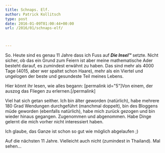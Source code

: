 ```yaml
---
title: Schnaps. Elf.
author: Patrick Kollitsch
type: post
date: 2016-01-09T01:00:44+00:00
url: /2016/01/schnaps-elf/



---
```

So. Heute sind es genau 11 Jahre dass ich Fuss auf _**Die Insel™**_ setzte. Nicht sicher, ob das ein Grund zum Feiern ist aber meine mathematische Ader besteht darauf, es zumindest erwähnt zu haben. Das sind mehr als 4000 Tage (4015, aber wer spaltet schon Haare), mehr als ein Viertel und ungelogen der beste und gesundeste Teil meines Lebens.

Hier könnt ihr lesen, wie alles begann: [permalink id="5"]Von einem, der auszog das Fliegen zu erlernen.[/permalink]

Viel hat sich getan seither. Ich bin älter geworden (natürlich), habe mehrere 180 Grad Wendungen durchgeführt (manchmal doppelt), bin des Bloggens müde geworden (ebenfalls natürlich), habe mich zurück gezogen und bin wieder hinaus gegangen. Zugenommen und abgenommen. Habe Dinge gelernt die mich vorher nicht interessiert haben.

Ich glaube, das Ganze ist schon so gut wie möglich abgelaufen ;)

Auf die nächsten 11 Jahre. Vielleicht auch nicht (zumindest in Thailand). Mal sehen...